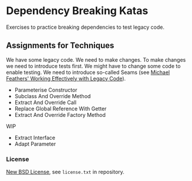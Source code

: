 # Dependency Breaking Katas #

Exercises to practice breaking dependencies to test legacy code.

## Assignments for Techniques ##

We have some legacy code. We need to make changes.
To make changes we need to introduce tests first.
We might have to change some code to enable testing.
We need to introduce so-called Seams (see [Michael
Feathers' Working Effectively with Legacy
Code](https://www.goodreads.com/book/show/44919.Working_Effectively_with_Legacy_Code)).

* Parameterise Constructor
* Subclass And Override Method
* Extract And Override Call
* Replace Global Reference With Getter
* Extract And Override Factory Method

WIP
* Extract Interface
* Adapt Parameter

### License ###
[New BSD License](http://opensource.org/licenses/bsd-license.php), see `license.txt` in repository.
